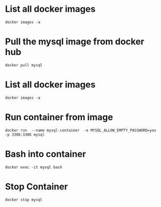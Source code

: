 # List all docker images

`docker images -a`

# Pull the mysql image from docker hub

`docker pull mysql`

# List all docker images

`docker images -a`

# Run container from image

`
docker run 
    --name mysql-container 
    -e MYSQL_ALLOW_EMPTY_PASSWORD=yes
    -p 3306:3306
    mysql
`

# Bash into container

`docker exec -it mysql bash`

# Stop Container

`docker stop mysql`